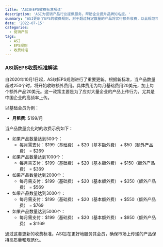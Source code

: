 ```yaml
---
title: 'ASI新EPS收费标准解读'
description: 'ASI为促销产品行业提供服务，帮助企业提升品牌知名度。'
summary: "ASI更新了EPS的收费规则，对于超过特定数量的产品将实行额外收费，以此规范市场上传递的产品数量，确保服务质量。该规则对不同数量段的产品采用递进式收费标准，为企业提供更加透明、规范的收费体系。"
date: '2022-07-15'
categories:
  - 促销产品
tags:
  - ASI
  - EPS规则
  - 收费标准
---
```


### ASI新EPS收费标准解读

自2020年10月1日起，ASI对EPS规则进行了重要更新。根据新标准，当产品数量超过250个时，将开始收取额外费用。具体费用为每月基础费用20美元，加上每个额外产品20美元。这一政策主要是为了应对大量企业的产品上传行为，尤其是中国企业的高频率上传。

以基础会员为例：

- **月租费**: $199/月

当产品数量变化时的收费示例如下：

- 如果产品数量达到500个：
  - 每月需支付：$199（基础费） + $20（基本额外费） + $50（额外产品费） = $269
- 如果产品数量达到1000个：
  - 每月需支付：$199（基础费） + $20（基本额外费） + $150（额外产品费） = $369
- 如果产品数量达到2000个：
  - 每月需支付：$199（基础费） + $20（基本额外费） + $350（额外产品费） = $569
- 如果产品数量达到3000个：
  - 每月需支付：$199（基础费） + $20（基本额外费） + $550（额外产品费） = $769
- 如果产品数量达到5000个：
  - 每月需支付：$199（基础费） + $20（基本额外费） + $950（额外产品费） = $1169

通过这套更新的收费标准，ASI旨在更好地服务其会员，确保市场上传递的产品保持高质量和规范化。